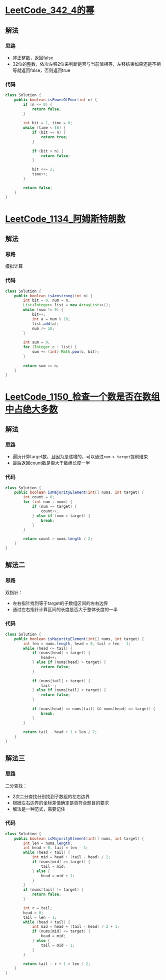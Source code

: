 # [LeetCode_342_4的幂](https://leetcode-cn.com/problems/power-of-four/)
## 解法
### 思路
- 非正整数，返回false
- 32位的整数，依次左移2位来判断是否与当前值相等，左移结束如果还是不相等就返回false，否则返回true
### 代码
```java
class Solution {
    public boolean isPowerOfFour(int n) {
        if (n <= 0) {
            return false;
        }
        
        int bit = 1, time = 0;
        while (time < 16) {
            if (bit == n) {
                return true;
            }
            
            if (bit > n) {
                return false;
            }

            bit <<= 2;
            time++;
        }

        return false;
    }
}
```
# [LeetCode_1134_阿姆斯特朗数](https://leetcode-cn.com/problems/armstrong-number/)
## 解法
### 思路
模拟计算
### 代码
```java
class Solution {
    public boolean isArmstrong(int n) {
        int bit = 0, num = n;
        List<Integer> list = new ArrayList<>();
        while (num != 0) {
            bit++;
            int a = num % 10;
            list.add(a);
            num /= 10;
        }
        
        int sum = 0;
        for (Integer c : list) {
            sum += (int) Math.pow(c, bit);
        }
        
        return sum == n;
    }
}
```
# [LeetCode_1150_检查一个数是否在数组中占绝大多数](https://leetcode-cn.com/problems/check-if-a-number-is-majority-element-in-a-sorted-array/)
## 解法
### 思路
- 遍历计算target数，且因为是递增的，可以通过`num > target`提前结束
- 最后返回count数是否大于数组长度一半
### 代码
```java
class Solution {
    public boolean isMajorityElement(int[] nums, int target) {
        int count = 0;
        for (int num : nums) {
            if (num == target) {
                count++;
            } else if (num > target) {
                break;
            }
        }

        return count > nums.length / 2;
    }
}
```
## 解法二
### 思路
双指针：
- 左右指针找到等于target的子数组区间的左右边界
- 通过左右指针计算区间的长度是否大于整体长度的一半
### 代码
```java
class Solution {
    public boolean isMajorityElement(int[] nums, int target) {
        int len = nums.length, head = 0, tail = len - 1;
        while (head <= tail) {
            if (nums[head] < target) {
                head++;
            } else if (nums[head] > target) {
                return false;
            }
            
            if (nums[tail] > target) {
                tail--;
            } else if (nums[tail] < target) {
                return false;
            }
            
            if (nums[head] == nums[tail] && nums[head] == target) {
                break;
            }
        }
        
        return tail - head + 1 > len / 2;
    }
}
```
## 解法三
### 思路
二分查找：
- 2次二分查找分别找到子数组的左右边界
- 根据左右边界的坐标差值确定是否符合题目的要求
- 解法是一种范式，需要记住
### 代码
```java
class Solution {
    public boolean isMajorityElement(int[] nums, int target) {
        int len = nums.length;
        int head = 0, tail = len - 1;
        while (head < tail) {
            int mid = head + (tail - head) / 2;
            if (nums[mid] >= target) {
                tail = mid;
            } else {
                head = mid + 1;
            }
        }
        if (nums[tail] != target) {
            return false;
        }

        int r = tail;
        head = 0;
        tail = len - 1;
        while (head < tail) {
            int mid = head + (tail - head) / 2 + 1;
            if (nums[mid] <= target) {
                head = mid;
            } else {
                tail = mid - 1;
            }
        }

        return tail - r + 1 > len / 2;
    }
}
```